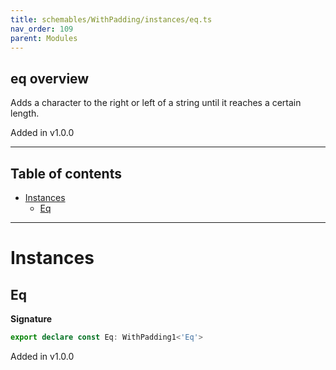 ```yaml
---
title: schemables/WithPadding/instances/eq.ts
nav_order: 109
parent: Modules
---
```


## eq overview

Adds a character to the right or left of a string until it reaches a certain length.

Added in v1.0.0

---

<h2 class="text-delta">Table of contents</h2>

- [Instances](#instances)
  - [Eq](#eq)

---

# Instances

## Eq

**Signature**

```ts
export declare const Eq: WithPadding1<'Eq'>
```

Added in v1.0.0
